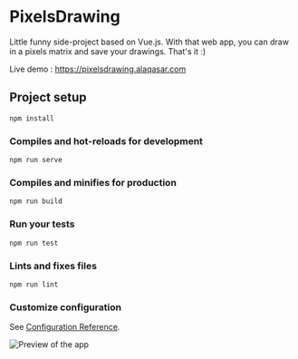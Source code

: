 # PixelsDrawing

Little funny side-project based on Vue.js. With that web app, you can draw in a pixels matrix and save your drawings.
That's it :)

Live demo : https://pixelsdrawing.alaqasar.com

## Project setup
```
npm install
```

### Compiles and hot-reloads for development
```
npm run serve
```

### Compiles and minifies for production
```
npm run build
```

### Run your tests
```
npm run test
```

### Lints and fixes files
```
npm run lint
```

### Customize configuration
See [Configuration Reference](https://cli.vuejs.org/config/).

![Preview of the app](https://raw.githubusercontent.com/TheWebsDoor/PixelsDrawing/master/preview.png)
